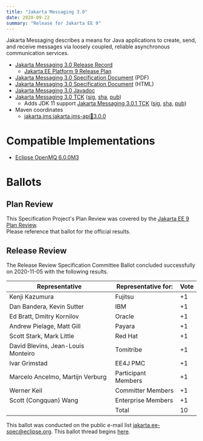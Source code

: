 ```yaml
---
title: "Jakarta Messaging 3.0"
date: 2020-09-22
summary: "Release for Jakarta EE 9"
---
```


Jakarta Messaging describes a means for Java applications to create, send, and receive messages via loosely coupled, reliable asynchronous communication services.

* [Jakarta Messaging 3.0 Release Record](https://projects.eclipse.org/projects/ee4j.jms/releases/3.0.0)
  * [Jakarta EE Platform 9 Release Plan](https://eclipse-ee4j.github.io/jakartaee-platform/jakartaee9/JakartaEE9ReleasePlan)
* [Jakarta Messaging 3.0 Specification Document](./jakarta-messaging-spec-3.0.pdf) (PDF)
* [Jakarta Messaging 3.0 Specification Document](./jakarta-messaging-spec-3.0.html) (HTML)
* [Jakarta Messaging 3.0 Javadoc](./apidocs)
* [Jakarta Messaging 3.0 TCK](https://download.eclipse.org/jakartaee/messaging/3.0/jakarta-messaging-tck-3.0.0.zip)  ([sig](https://download.eclipse.org/jakartaee/messaging/3.0/jakarta-messaging-tck-3.0.0.zip.sig),  [sha](https://download.eclipse.org/jakartaee/messaging/3.0/jakarta-messaging-tck-3.0.0.zip.sha256),  [pub](https://raw.githubusercontent.com/jakartaee/specification-committee/master/jakartaee-spec-committee.pub))
   * Adds JDK 11 support [Jakarta Messaging 3.0.1 TCK](https://download.eclipse.org/jakartaee/messaging/3.0/jakarta-messaging-tck-3.0.1.zip)  ([sig](https://download.eclipse.org/jakartaee/messaging/3.0/jakarta-messaging-tck-3.0.1.zip.sig),  [sha](https://download.eclipse.org/jakartaee/messaging/3.0/jakarta-messaging-tck-3.0.1.zip.sha256),  [pub](https://raw.githubusercontent.com/jakartaee/specification-committee/master/jakartaee-spec-committee.pub))
* Maven coordinates
  * [jakarta.jms:jakarta.jms-api:jar:3.0.0](https://search.maven.org/artifact/jakarta.jms/jakarta.jms-api/3.0.0/jar)


# Compatible Implementations

* [Eclipse OpenMQ 6.0.0M3](https://jakarta.oss.sonatype.org/content/repositories/staging/org/glassfish/mq/mq-distribution/6.0.0-M3/mq-distribution-6.0.0-M3.zip)

# Ballots

## Plan Review

[//]: # (For Jakarta EE 9, the Platform Plan Review covered 95% of the Specification Projects.  For those Projects, just use the following statement in this Plan Review section:)

This Specification Project's Plan Review was covered by the [Jakarta EE 9 Plan Review](https://jakarta.ee/specifications/platform/9/).  
Please reference that ballot for the official results.

[//]: # (If your Project was required to do a standalone Plan Review...  You'll need to perform an official Plan Review ballot and record the results here.)


## Release Review

The Release Review Specification Committee Ballot concluded successfully on 2020-11-05 with the following results.

| Representative                                      | Representative for: | Vote |
|-----------------------------------------------------|---------------------|------|
| Kenji Kazumura                                      | Fujitsu             |  +1  |
| Dan Bandera, Kevin Sutter                           | IBM                 |  +1  |
| Ed Bratt, Dmitry Kornilov                           | Oracle              |  +1  |
| Andrew Pielage, Matt Gill                           | Payara              |  +1  |
| Scott Stark, Mark Little                            | Red Hat             |  +1  |
| David Blevins, Jean-Louis Monteiro                  | Tomitribe           |  +1  |
| Ivar Grimstad                                       | EE4J PMC            |  +1  |
| Marcelo Ancelmo, Martijn Verburg                    | Participant Members |  +1  |
| Werner Keil                                         | Committer Members   |  +1  |
| Scott (Congquan) Wang                               | Enterprise Members  |  +1  |
|                                                     | Total               |  10  |


This ballot was conducted on the public e-mail list [jakarta.ee-spec@eclipse.org](mailto:jakarta.ee-spec@eclipse.org). This ballot thread begins [here](https://www.eclipse.org/lists/jakarta.ee-spec/msg01186.html).

